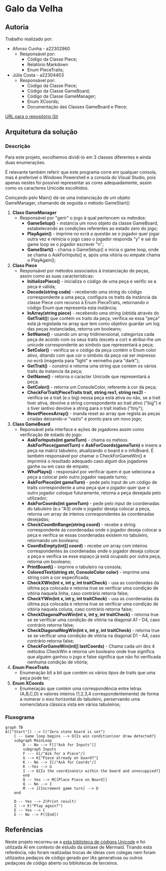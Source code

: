 # Galo da Velha

## Autoria

Trabalho realizado por:
- Afonso Cunha - a22302960
  - Responsável por:
    - Código da Classe Piece;
    - Relatório Markdown
    - Enum PieceTraits;
- Júlia Costa - a22304403
  - Responsável por:
    - Código da Classe Piece;
    - Código da Classe GameBoard;
    - Código da Classe GameManager;
    - Enum XCoords;
    - Documentação das Classes GameBoard e Piece;

[URL para o repositório Git](https://github.com/Juhhxx/GaloDaVelha_LP1)

## Arquitetura da solução

### Descrição

Para este projeto, escolhemos dividi-lo em 3 classes diferentes e ainda duas enumerações.

É relevante também referir que este programa corre em qualquer consola, mas é preferível o Windows Powershell e a consola do Visual Studio, pois apenas nestes foi possível representar as cores adequadamente, assim como os caracteres Unicode escolhidos.

Comçando pelo Main() dá-se uma instanciação de um objeto GameManager, chamando de seguida o método GameStart()
1. **Class GameManager**
   - Responsável por "gerir" o jogo à qual pertencem os métodos:
      - **GameSetup()** - instancia um novo objeto da classe GameBoard, estabelecendo as condições referentes ao estado zero do jogo;
      - **PlayAgain()** - imprime no ecrã a questão se o jogador quer jogar outra vez e reinicia o jogo caso o jogador responda "y" e sai do game loop se o jogador escrever "n";
      - **GameStart()** - chama o GameSetup() e inicia o game loop, onde se chama o AskForInputs() e, após uma vitória ou empate chama o PlayAgain();
2. **Class Piece**
     - Responsável por métodos associados à instanciação de peças, assim como as suas características:
       - **InitializePiece()** - inicializa o código de uma peça e verific se a peça é válida;
       - **Decode(string code)** - recebendo uma string do código correspondente a uma peça, configura os traits da instância da classe Piece com recurso à Enum PieceTraits, retornando o código Enum que representa esta instância;
       - **InArray(string piece)** - recebendo uma string (obtida através do **GetTrait()**) que contém os traits da peça, verifica se essa "peça" está já registada no array que tem como objetivo guardar um log das peças instanciadas, retorna um booleano;
       - **SetName()** - usando um array tridimensional, categoriza cada peça de acordo com os seus traits (exceto a cor) e atribui-lhe um unicode correspondente ao símbolo que representará a peça;
       - **SetColor()** - verifica se o código da peça contém o Enum color ativo, ditando com que cor o símbolo da peça vai ser impresso no ecrã (magenta para "light" e vermelho para "dark");
       - **GetTrait()** - constroi e retorna uma string que contem os vários traits da instancia da peça;
       - **GetName()** - retorna o caracter Unicode que representará a peça;
       - **GetColor()** - retorna um ConsoleColor, referente à  cor da peça;
       - **CheckForTrait(PieceTraits trait, string res1, string res2)** - verifica se a trait (e.x big) nessa peça está ativa ou não, se a trait tiver ativa, devolve a string correspondente ao trait ativo ("big") e s tiver iantivo devolve a string para o trait inativo ("tiny");
       - **ResetPiecesArray()** - manda reset ao array que regista as peças criadas deixando-o "vazio" e pronto para um novo jogo;
3. **Class GameBoard**
    - Reponsável pela interface e ações de jogadores assim como verificação de estado do jogo:
      - **AskForInputs(int gameTurn)** - chama os métoos **AskForPiece(gametTurn)** e **AskForCoords(gameTurn)** e insere a peça na matriz tabuleiro, atualizando o board e o infoBoard. É também responsável por chamar o CheckForGameWin() e imprimirá o resultado adequado caso algum dos jogadores ganhe ou em caso de empate;
      - **WhoPlays()** - responsávl por verificar quem é que seleciona a peça a colocar pelo outro jogador naquele turno;
      - **AskForPiece(int gameTurn)** - pede pelo input de um código de traits correspondente a uma peça que o jogador quer que o outro jogador coloque futuramente, retorna a peça desejada pelo utilizador;
      - **AskForCoords(int gameTurn)** - pede pelo input de coordenadas do tabuleiro (e.x "A3) onde o jogador deseja colocar a peça, retorna um array de inteiros correspondentes às coordenadas desejadas;
      - **CheckCoordInRange(string coord)** - recebe a string correspondente às coordenadas onde o jogador deseja colocar a peça e verifica se essas coordenadas existem no tabuleiro, retornando um booleano;
      - **CoordIsEmpty(int[] coord)** - recebe um array com inteiros correspondentes às coordenadas onde o jogador deseja colocar a peça e verifica se esse espaço já está ocupado por outra peça, retorna um booleano;
      - **PrintBoard()** - imprime o tabuleiro na consola;
      - **ColoredText(string str, ConsoleColor color)** - imprime uma string com a cor especificada; 
      - **CheckXWin(int x, int y, int traitCheck)** - usa as coordenadas da última pça colocada e retorna true se verificar uma condição de vitória naquela linha,  caso contrário retorna false;
      - **CheckYWin(int x, int y, int traitCheck)** - usa as coordenadas da última pça colocada e retorna true se verificar uma condição de vitória naquela coluna,  caso contrário retorna false;
      - **CheckDiagonalPosWin(int x, int y, int traitCheck)** - retorna true se se verificar uma condição de vitória na diagonal A1 - D4, caso contrário retorna false;
      - **CheckDiagonalNegWin(int x, int y, int traitCheck)** - retorna true se se verificar uma condição de vitória na diagonal D1 - A4, caso contrário retorna false;
      - **CheckForGameWin(int[] lastCoords)** - Chama cada um dos 4 métodos CheckWin e retorna um booleano onde true significa que alguém ganhou o jogo e false significa que não foi verificada nenhuma condição de vitória; 
4. **Enum PieceTraits**
    - Enumeração bit a bit que contém os vários tipos de traits que uma peça pode ter;
5. **Enum XCoords**
    - Enumeração que contém uma correspondência entre letras (A,B,C,D) e valores inteiros (1,2,3,4 correspondentemente) de forma a numerar o eixo horizontal do tabuleiro, perservando uma nomenclatura clássica vista em vários tabuleiros;

### Fluxograma

```mermaid
graph TB
A(["Start"]) --> C("Zero state board is set")
    C -- Game loop begins --> D{Is win condition\nor draw detected?}
    subgraph MainLoop
        D -- No --> F[["Ask for Inputs"]]
        subgraph Inputs
        F --- G[/"Ask for a Piece"/]
        G --> K{"Piece already on board?"} 
        K -- No --> I[/"Ask for Coords"/]
        K --Yes --> G
        I --> Q{Is the coordinate\n within the board and unnocuppied?}
        end
        Q -- Yes --> M[[Place Piece on Board]]
        Q -- No --> I
        M --> J[Increment game turn] --> D
    end
    
    D -- Yes --> Z(Print result) 
    Z --> E("Play again?")
    E -- Yes --> C
    E -- No --> P([End]) 
```

## Referências

Neste projeto recorreu-se a [esta biblioteca de códigos Unicode](https://symbl.cc/en/) e foi utilizada AI em contexto de estudo da sintaxe de Mermaid. Tirando esta referência, não foram realizadas trocas de ideias com colegas nem foram utilizados pedaços de código gerado por IAs generativas ou outros pedaçoes de código aberto ou bibliotecas de terceiros.